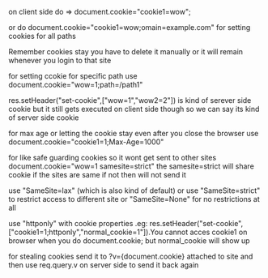 on client side do => document.cookie="cookie1=wow";

or do document.cookie="cookie1=wow;omain=example.com"  for setting cookies for all paths

Remember cookies stay you have to delete it manually or it will remain whenever you login to that site

for setting ccokie for specific path use document.cookie="wow=1;path=/path1"

res.setHeader("set-cookie",["wow=1","wow2=2"]) is kind of serever side cookie but it still gets executed on client side though so we can say its kind of server side cookie

for max age or letting the cookie stay even after you close the browser use document.cookie="cookie1=1;Max-Age=1000"

for like safe guarding cookies so it wont get sent to other sites document.cookie="wow=1 samesite=strict" the samesite=strict will share cookie if the sites are same if not then will not send it

use "SameSite=lax" (which is also kind of default) or use "SameSite=strict" to restrict access to different site or "SameSite=None" for no restrictions at all

use "httponly" with cookie properties .eg: res.setHeader("set-cookie",["cookie1=1;httponly","normal_cookie=1"]).You cannot acces cookie1 on browser when you do document.cookie; but normal_cookie will show up

for stealing cookies send it to ?v={document.cookie} attached to site and then use req.query.v on server side to send it back again